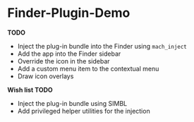 Finder-Plugin-Demo
==================

**TODO**

- Inject the plug-in bundle into the Finder using `mach_inject`
- Add the app into the Finder sidebar
- Override the icon in the sidebar
- Add a custom menu item to the contextual menu
- Draw icon overlays


**Wish list TODO**
- Inject the plug-in bundle using SIMBL
- Add privileged helper utilities for the injection
